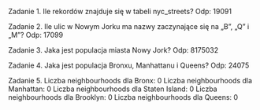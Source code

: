 Zadanie 1.
Ile rekordów znajduje się w tabeli nyc_streets?
Odp: 19091

Zadanie 2.
Ile ulic w Nowym Jorku ma nazwy zaczynające się na „B”, „Q” i „M”?
Odp: 17099

Zadanie 3.
Jaka jest populacja miasta Nowy Jork?
Odp: 8175032

Zadanie 4.
Jaka jest populacja Bronxu, Manhattanu i Queens?
Odp: 24075

Zadanie 5.
Liczba neighbourhoods dla Bronx: 0
Liczba neighbourhoods dla Manhattan: 0
Liczba neighbourhoods dla Staten Island: 0
Liczba neighbourhoods dla Brooklyn: 0
Liczba neighbourhoods dla Queens: 0


